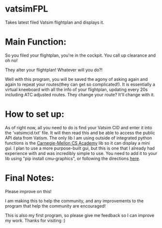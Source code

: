 # vatsimFPL
Takes latest filed Vatsim flightplan and displays it.

# Main Function:
So you filed your flightplan, you're in the cockpit. You call up clearance and oh no!

They alter your flightplan!
Whatever will you do?!

Well with this program, you will be saved the agony of asking again and again to repeat your routes(they can get so complicated!). It is essentially a virtual kneeboard with all the info of your flightplan, updating every 20s including ATC adjusted routes. They change your route? It'll change with it.

# How to set up:
As of right now, all you need to do is find your Vatsim CID and enter it into the 'vatsimcid.txt' file. It will then read this and be able to access the public API data from Vatism. The only lib I am using outside of integrated python functions is the [Carnegie-Mellon CS Academy](https://academy.cs.cmu.edu/desktop) lib so it can display a mini gui. I plan to use a more purpose-built gui, but this is one that I already had experience with and was incredibly simple to use. You need to add it to your lib using "pip install cmu-graphics", or following the directions [here](https://academy.cs.cmu.edu/desktop).

# Final Notes:
Please improve on this! 

I am making this to help the community, and any improvements to the program that help the community are encouraged!

This is also my first program, so please give me feedback so I can improve my work. 
Thanks for visiting :)

